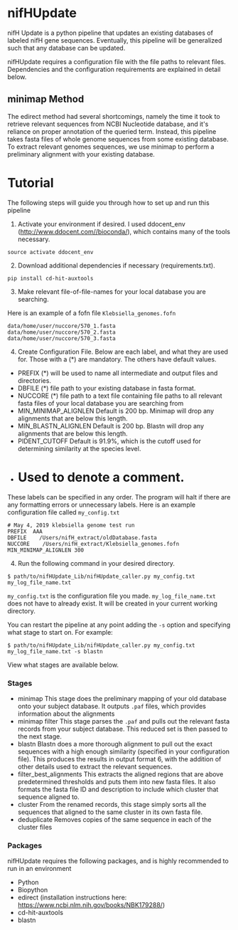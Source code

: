 # nifHUpdate
nifH Update is a python pipeline that updates an existing databases of labeled nifH gene sequences. 
Eventually, this pipeline will be generalized such that any database can be updated. 

nifHUpdate requires a configuration file with the file paths to relevant files. Dependencies and the configuration requirements are explained in detail below.

## minimap Method
The edirect method had several shortcomings, namely the time it took to retrieve relevant sequences from NCBI Nucleotide database, and it's reliance on proper annotation of the queried term. Instead, this pipeline takes fasta files of whole genome sequences from some existing database. To extract relevant genomes sequences, we use minimap to perform a preliminary alignment with your existing database. 

# Tutorial
The following steps will guide you through how to set up and run this pipeline

1) Activate your environment if desired. I used ddocent_env (http://www.ddocent.com//bioconda/), which contains many of the tools necessary.
```
source activate ddocent_env
```
2) Download additional dependencies if necessary (requirements.txt). 
```
pip install cd-hit-auxtools
```
3) Make relevant file-of-file-names for your local database you are searching.

Here is an example of a fofn file `Klebsiella_genomes.fofn`
```
data/home/user/nuccore/570_1.fasta
data/home/user/nuccore/570_2.fasta
data/home/user/nuccore/570_3.fasta
```
4) Create Configuration File. Below are each label, and what they are used for. Those with a (*) are mandatory. The others have default values. 
- PREFIX (*) will be used to name all intermediate and output files and directories.
- DBFILE (*) file path to your existing database in fasta format.
- NUCCORE (*) file path to a text file containing file paths to all relevant fasta files of your local database you are searching from
- MIN_MINIMAP_ALIGNLEN Default is 200 bp. Minimap will drop any alignments that are below this length.
- MIN_BLASTN_ALIGNLEN Default is 200 bp. Blastn will drop any alignments that are below this length.
- PIDENT_CUTOFF Default is 91.9%, which is the cutoff used for determining similarity at the species level. 
- # Used to denote a comment. 

These labels can be specified in any order. The program will halt if there are any formatting errors or unnecessary labels. Here is an example configuration file called `my_config.txt`
```
# May 4, 2019 klebsiella genome test run
PREFIX  AAA
DBFILE    /Users/nifH_extract/oldDatabase.fasta
NUCCORE    /Users/nifH_extract/Klebsiella_genomes.fofn
MIN_MINIMAP_ALIGNLEN 300
```

4) Run the following command in your desired directory.

```
$ path/to/nifHUpdate_Lib/nifHUpdate_caller.py my_config.txt my_log_file_name.txt
```
`my_config.txt` is the configuration file you made. `my_log_file_name.txt` does not have to already exist. It will be created in your current working directory.

You can restart the pipeline at any point adding the `-s` option and specifying what stage to start on. For example:

```
$ path/to/nifHUpdate_Lib/nifHUpdate_caller.py my_config.txt my_log_file_name.txt -s blastn
```
View what stages are available below.

### Stages
- minimap
  This stage does the preliminary mapping of your old database onto your subject database. It outputs `.paf` files, which provides information about the alignments
- minimap filter
  This stage parses the `.paf` and pulls out the relevant fasta records from your subject database. This reduced set is then passed to the next stage.
- blastn
  Blastn does a more thorough alignment to pull out the exact sequences with a high enough similarity (specified in your configuration file). This produces the results in output format 6, with the addition of other details used to extract the relevant sequences. 
- filter_best_alignments
  This extracts the aligned regions that are above predetermined thresholds and puts them into new fasta files. It also formats the fasta file ID and description to include which cluster that sequence aligned to. 
- cluster
  From the renamed records, this stage simply sorts all the sequences that aligned to the same cluster in its own fasta file.
- deduplicate
  Removes copies of the same sequence in each of the cluster files

### Packages
nifHUpdate requires the following packages, and is highly recommended to run in an environment
- Python 
- Biopython
- edirect (installation instructions here: https://www.ncbi.nlm.nih.gov/books/NBK179288/)
- cd-hit-auxtools 
- blastn


